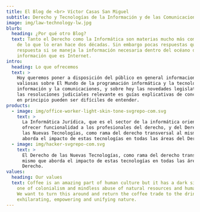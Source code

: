 ```yaml
---
title: El Blog de <br> Víctor Casas San Miguel
subtitle: Derecho y Tecnologías de la Información y de las Comunicaciones
image: img/law-technology-lw.jpg
blurb:
  heading: ¿Por qué otro Blog?
  text: Tanto el Derecho como la Informática son materias mucho más complejas hoy
    de lo que lo eran hace dos décadas. Sin embargo pocas respuestas quedan sin
    respuesta si se maneja la información necesaria dentro del océano de
    información que es Internet.
intro:
  heading: Lo que ofrecemos
  text: >
    Hoy queremos poner a disposición del público en general informaciones
    valiosas sobre El Mundo de la programación informática y la tecnología de la
    información y la comunicaciones, y sobre hoy las novedades legislativas, hoy
    las resoluciones judiciales relevante es guías explicativas de conceptos que
    en principio pueden ser difíciles de entender.
products:
  - image: img/office-worker-light-skin-tone-svgrepo-com.svg
    text: >
      La Informática Jurídica, que es el sector de la informática orientado a
      ofrecer funcionalidad a los profesionales del derecho, y del Derecho de
      las Nuevas Tecnologías, como rama del derecho transversal al mismo que
      aborda el impacto de estas tecnologías en todas las áreas del Derecho.
  - image: img/hacker-svgrepo-com.svg
    text: >
      El Derecho de las Nuevas Tecnologías, como rama del derecho transversal al
      mismo que aborda el impacto de estas tecnologías en todas las áreas del
      Derecho.
values:
  heading: Our values
  text: Coffee is an amazing part of human culture but it has a dark side too –
    one of colonialism and mindless abuse of natural resources and human lives.
    We want to turn this around and return the coffee trade to the drink’s
    exhilarating, empowering and unifying nature.
---
```

